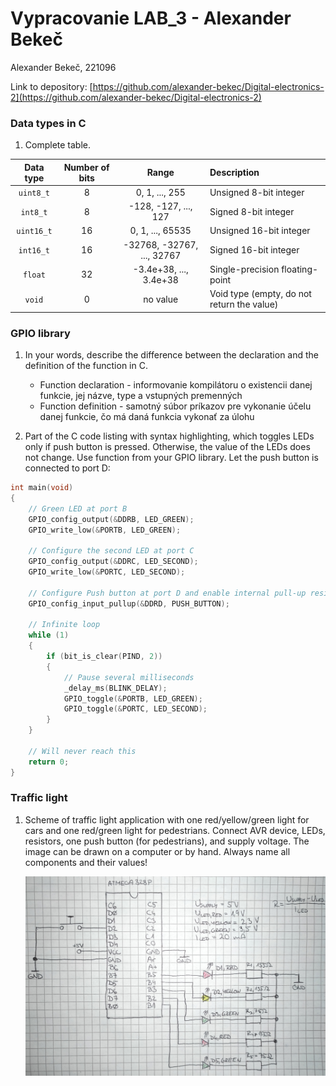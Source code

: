 # Vypracovanie LAB_3 - Alexander Bekeč

Alexander Bekeč, 221096

Link to depository: [https://github.com/alexander-bekec/Digital-electronics-2](https://github.com/alexander-bekec/Digital-electronics-2)

### Data types in C

1. Complete table.

| **Data type** | **Number of bits** | **Range** | **Description** |
| :-: | :-: | :-: | :-- | 
| `uint8_t`  | 8 | 0, 1, ..., 255 | Unsigned 8-bit integer |
| `int8_t`   | 8 | -128, -127, ..., 127 | Signed 8-bit integer |
| `uint16_t` | 16 | 0, 1, ..., 65535 | Unsigned 16-bit integer |
| `int16_t`  | 16 | -32768, -32767, ..., 32767 | Signed 16-bit integer |
| `float`    | 32 | -3.4e+38, ..., 3.4e+38 | Single-precision floating-point |
| `void`     | 0 | no value | Void type (empty, do not return the value) |


### GPIO library

1. In your words, describe the difference between the declaration and the definition of the function in C.
   * Function declaration - informovanie kompilátoru o existencii danej funkcie, jej názve, type a vstupných premenných
   * Function definition - samotný súbor príkazov pre vykonanie účelu danej funkcie, čo má daná funkcia vykonať za úlohu

2. Part of the C code listing with syntax highlighting, which toggles LEDs only if push button is pressed. Otherwise, the value of the LEDs does not change. Use function from your GPIO library. Let the push button is connected to port D:

```c
int main(void)
{
    // Green LED at port B
    GPIO_config_output(&DDRB, LED_GREEN);
    GPIO_write_low(&PORTB, LED_GREEN);

    // Configure the second LED at port C
    GPIO_config_output(&DDRC, LED_SECOND);
    GPIO_write_low(&PORTC, LED_SECOND);

    // Configure Push button at port D and enable internal pull-up resistor
    GPIO_config_input_pullup(&DDRD, PUSH_BUTTON);

    // Infinite loop
    while (1)
    {
		if (bit_is_clear(PIND, 2))
		{
			// Pause several milliseconds
		    _delay_ms(BLINK_DELAY);
            GPIO_toggle(&PORTB, LED_GREEN);
            GPIO_toggle(&PORTC, LED_SECOND);
		}
    }

    // Will never reach this
    return 0;
}
```


### Traffic light

1. Scheme of traffic light application with one red/yellow/green light for cars and one red/green light for pedestrians. Connect AVR device, LEDs, resistors, one push button (for pedestrians), and supply voltage. The image can be drawn on a computer or by hand. Always name all components and their values!

   ![Schéma zapojenia](IMAGES\00_traffic_light_schematic.png)